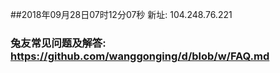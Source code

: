 ##2018年09月28日07时12分07秒 新址: 104.248.76.221
### 兔友常见问题及解答: https://github.com/wanggonging/d/blob/w/FAQ.md
